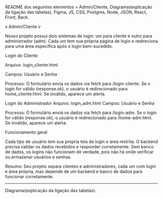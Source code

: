 README dos seguintes elementos >  Admin/Cliente, Diagrama(explicação da ligação das tabelas), Figma, JS, CSS, Postgres, Node, JSON, React, Front, Back.

v Admin/Cliente v

Nosso projeto possui dois sistemas de login: um para cliente e outro para administrador (adm).
Cada um tem sua própria página de login e redireciona para uma área específica após o login bem-sucedido.

Login do Cliente

Arquivo: login_cliente.html

Campos: Usuário e Senha

Processo:
O formulário envia os dados via fetch para /login-cliente.
Se o login for válido (response.ok), o usuário é redirecionado para home_cliente.html.
Se inválido, aparece um alerta.

Login do Administrador
Arquivo: login_adm.html
Campos: Usuário e Senha

Processo:
O formulário envia os dados via fetch para /login-adm.
Se o login for válido (response.ok), o usuário é redirecionado para /home-adm.html.
Se inválido, aparece um alerta.

Funcionamento geral

Cada tipo de usuário tem sua própria tela de login e área restrita.
O backend precisa validar os dados recebidos e responder corretamente.
Sem banco de dados, os logins não funcionam de verdade, pois não há onde verificar ou armazenar usuários e senhas.

Resumo:
Seu projeto separa clientes e administradores, cada um com login e área própria, mas depende de um backend e banco de dados para funcionar corretamente.

--------------------------------------------------------------------------------------------------------------------------------------------------------

Diagrama(explicação da ligação das tabelas).
